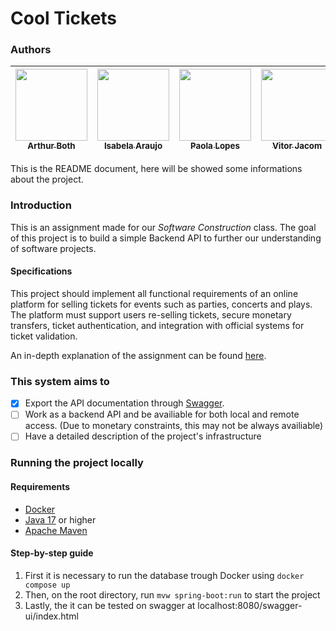 <h1> Cool Tickets </h1>

### Authors

| [<img loading="lazy" src="https://avatars.githubusercontent.com/u/112208993?v=4" width=115><br><sub>Arthur Both</sub>](https://github.com/ArthurBoth) |  [<img loading="lazy" src="https://avatars.githubusercontent.com/u/107195856?v=4" width=115><br><sub>Isabela Araujo</sub>](https://github.com/belakraujo) | [<img loading="lazy" src="https://avatars.githubusercontent.com/u/101745159?v=4" width=115><br><sub>Paola Lopes</sub>](https://github.com/ThePaola) | [<img loading="lazy" src="https://avatars.githubusercontent.com/u/111612705?v=4" width=115><br><sub>Vitor Jacom</sub>](https://github.com/VitorJacom) |
|---|---|---|---|

This is the README document, here will be showed some informations about the project.

### Introduction
This is an assignment made for our *Software Construction* class.
The goal of this project is to build a simple Backend API to further our understanding of software projects.

#### Specifications
This project should implement all functional requirements of an online platform for selling tickets for events such as parties, concerts and plays. The platform must support users re-selling tickets, secure monetary transfers, ticket authentication, and integration with official systems for ticket validation.

An in-depth explanation of the assignment can be found [here](https://github.com/tecmx/csw242-system-docs?tab=readme-ov-file#documenta%C3%A7%C3%A3o-da-plataforma-de-compra-e-venda-de-ingressos).

### This system aims to
- [X] Export the API documentation through [Swagger](https://swagger.io/).
- [ ] Work as a backend API and be availiable for both local and remote access. (Due to monetary constraints, this may not be always availiable)
- [ ] Have a detailed description of the project's infrastructure

### Running the project locally
#### Requirements
* [Docker](https://www.docker.com/)
* [Java 17](https://www.oracle.com/br/java/technologies/downloads/) or higher
* [Apache Maven](https://maven.apache.org/download.cgi)

#### Step-by-step guide
1. First it is necessary to run the database trough Docker using ```docker compose up```
2. Then, on the root directory, run ```mvw spring-boot:run``` to start the project
3. Lastly, the it can be tested on swagger at localhost:8080/swagger-ui/index.html

